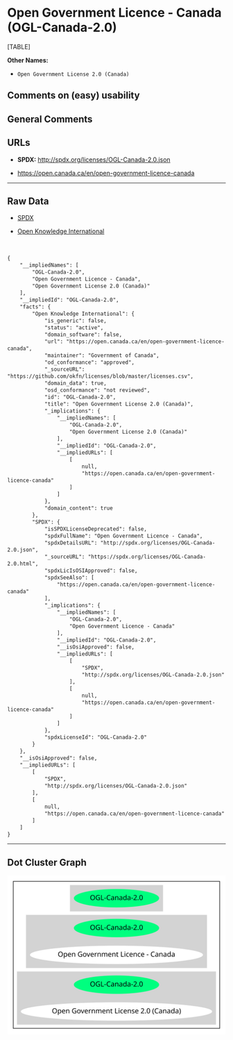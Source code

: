Open Government Licence - Canada (OGL-Canada-2.0)
=================================================

[TABLE]

**Other Names:**

-   `Open Government License 2.0 (Canada)`

Comments on (easy) usability
----------------------------

General Comments
----------------

URLs
----

-   **SPDX:** http://spdx.org/licenses/OGL-Canada-2.0.json

-   https://open.canada.ca/en/open-government-licence-canada

------------------------------------------------------------------------

Raw Data
--------

-   [SPDX](https://spdx.org/licenses/OGL-Canada-2.0.html "SPDX")

-   [Open Knowledge
    International](https://github.com/okfn/licenses/blob/master/licenses.csv "Open Knowledge International")

&nbsp;

    {
        "__impliedNames": [
            "OGL-Canada-2.0",
            "Open Government Licence - Canada",
            "Open Government License 2.0 (Canada)"
        ],
        "__impliedId": "OGL-Canada-2.0",
        "facts": {
            "Open Knowledge International": {
                "is_generic": false,
                "status": "active",
                "domain_software": false,
                "url": "https://open.canada.ca/en/open-government-licence-canada",
                "maintainer": "Government of Canada",
                "od_conformance": "approved",
                "_sourceURL": "https://github.com/okfn/licenses/blob/master/licenses.csv",
                "domain_data": true,
                "osd_conformance": "not reviewed",
                "id": "OGL-Canada-2.0",
                "title": "Open Government License 2.0 (Canada)",
                "_implications": {
                    "__impliedNames": [
                        "OGL-Canada-2.0",
                        "Open Government License 2.0 (Canada)"
                    ],
                    "__impliedId": "OGL-Canada-2.0",
                    "__impliedURLs": [
                        [
                            null,
                            "https://open.canada.ca/en/open-government-licence-canada"
                        ]
                    ]
                },
                "domain_content": true
            },
            "SPDX": {
                "isSPDXLicenseDeprecated": false,
                "spdxFullName": "Open Government Licence - Canada",
                "spdxDetailsURL": "http://spdx.org/licenses/OGL-Canada-2.0.json",
                "_sourceURL": "https://spdx.org/licenses/OGL-Canada-2.0.html",
                "spdxLicIsOSIApproved": false,
                "spdxSeeAlso": [
                    "https://open.canada.ca/en/open-government-licence-canada"
                ],
                "_implications": {
                    "__impliedNames": [
                        "OGL-Canada-2.0",
                        "Open Government Licence - Canada"
                    ],
                    "__impliedId": "OGL-Canada-2.0",
                    "__isOsiApproved": false,
                    "__impliedURLs": [
                        [
                            "SPDX",
                            "http://spdx.org/licenses/OGL-Canada-2.0.json"
                        ],
                        [
                            null,
                            "https://open.canada.ca/en/open-government-licence-canada"
                        ]
                    ]
                },
                "spdxLicenseId": "OGL-Canada-2.0"
            }
        },
        "__isOsiApproved": false,
        "__impliedURLs": [
            [
                "SPDX",
                "http://spdx.org/licenses/OGL-Canada-2.0.json"
            ],
            [
                null,
                "https://open.canada.ca/en/open-government-licence-canada"
            ]
        ]
    }

------------------------------------------------------------------------

Dot Cluster Graph
-----------------

![](../dot/OGL-Canada-2.0.svg "dot")